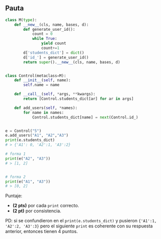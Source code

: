 ## Pauta


```python
class M(type):
	def __new__(cls, name, bases, d):
		def generate_user_id():
			count = 0
			while True:
				yield count
				count+=1
		d['students_dict'] = dict()
		d['id_'] = generate_user_id()
		return super().__new__(cls, name, bases, d)


class Control(metaclass=M):
	def __init__(self, name):
		self.name = name

	def __call__(self, *args, **kwargs):
		return [Control.students_dict[ar] for ar in args]

	def add_users(self, *names):
		for name in names:
			Control.students_dict[name] = next(Control.id_)


e = Control("5")
e.add_users("A1", "A2","A3")
print(e.students_dict)
# > {'A1': 0, 'A2':1, 'A3':2}

# forma 1
print(e("A2", "A3"))
# > [1, 2]


# forma 2
print(e("A1", "A3"))
# > [0, 2]
```


Puntaje:
- **(2 pts)** por cada `print` correcto.
- **(2 pt)** por consistencia.


PD: si se confundieron en el `print(e.students_dict)` y pusieron `{'A1':1, 'A2':2, 'A3':3}` pero el siguiente `print` es coherente con su respuesta anterior, entonces tienen 4 puntos.